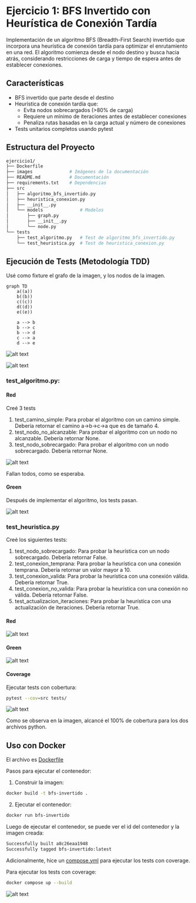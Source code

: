# Ejercicio 1: BFS Invertido con Heurística de Conexión Tardía

Implementación de un algoritmo BFS (Breadth-First Search) invertido que incorpora una heurística de conexión tardía para optimizar el enrutamiento en una red. El algoritmo comienza desde el nodo destino y busca hacia atrás, considerando restricciones de carga y tiempo de espera antes de establecer conexiones.

## Características
- BFS invertido que parte desde el destino
- Heurística de conexión tardía que:
  - Evita nodos sobrecargados (>80% de carga)
  - Requiere un mínimo de iteraciones antes de establecer conexiones
  - Penaliza rutas basadas en la carga actual y número de conexiones
- Tests unitarios completos usando pytest

## Estructura del Proyecto

```bash
ejercicio1/
├── Dockerfile
├── images              # Imágenes de la documentación
├── README.md           # Documentación
├── requirements.txt    # Dependencias
├── src
│   ├── algoritmo_bfs_invertido.py
│   ├── heuristica_conexion.py
│   ├── __init__.py
│   └── models              # Modelos
│       ├── graph.py
│       ├── __init__.py
│       └── node.py
└── tests
    ├── test_algoritmo.py   # Test de algoritmo_bfs_invertido.py
    └── test_heuristica.py  # Test de heuristica_conexion.py

```

## Ejecución de Tests (Metodología TDD)

Usé como fixture el grafo de la imagen, y los nodos de la imagen.

```mermaid
graph TD
    a((a))
    b((b))
    c((c))
    d((d))
    e((e))

    a --> b
    b --> c
    b --> d
    c --> a
    d --> e
```

![alt text](images/image.png)

![alt text](images/image-2.png)

### test_algoritmo.py:

#### Red
Creé 3 tests
1. test_camino_simple: Para probar el algoritmo con un camino simple. Debería retornar el camino a->b->c->a que es de tamaño 4.
2. test_nodo_no_alcanzable: Para probar el algoritmo con un nodo no alcanzable. Debería retornar None.
3. test_nodo_sobrecargado: Para probar el algoritmo con un nodo sobrecargado. Debería retornar None.

![alt text](images/image-1.png)

Fallan todos, como se esperaba.

#### Green
Después de implementar el algoritmo, los tests pasan.

![alt text](images/image-3.png)

### test_heuristica.py

Creé los siguientes tests:
1. test_nodo_sobrecargado: Para probar la heurística con un nodo sobrecargado. Debería retornar False.
2. test_conexion_temprana: Para probar la heurística con una conexión temprana. Debería retornar un valor mayor a 10.
3. test_conexion_valida: Para probar la heurística con una conexión válida. Debería retornar True.
4. test_conexion_no_valida: Para probar la heurística con una conexión no válida. Debería retornar False.
5. test_actualizacion_iteraciones: Para probar la heurística con una actualización de iteraciones. Debería retornar True.

#### Red
![alt text](images/image-4.png)

#### Green

![alt text](images/image-5.png)

#### Coverage

Ejecutar tests con cobertura:
```bash
pytest --cov=src tests/
```

![alt text](images/image-6.png)

Como se observa en la imagen, alcancé el 100% de cobertura para los dos archivos python.

## Uso con Docker
El archivo es [Dockerfile](Dockerfile)

Pasos para ejecutar el contenedor:

1. Construir la imagen:
```bash
docker build -t bfs-invertido .
```

2. Ejecutar el contenedor:
```bash
docker run bfs-invertido
```

Luego de ejecutar el contenedor, se puede ver el id del contenedor y la imagen creada:
```bash
Successfully built a8c26eaa1948
Successfully tagged bfs-invertido:latest
```

Adicionalmente, hice un [compose.yml](compose.yml) para ejecutar los tests con coverage.

Para ejecutar los tests con coverage:
```bash
docker compose up --build
```

![alt text](images/image-7.png)